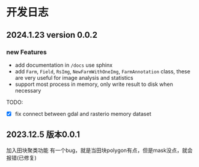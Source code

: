 # 开发日志


## 2024.1.23 version 0.0.2

### new Features
- add documentation in `/docs` use sphinx
- add `Farm`, `Field`, `RsImg`, `NewFarmWithOneImg`, `FarmAnnotation` class, these are
very useful for image analysis and statistics
- support most process in memory, only write result to disk when necessary

TODO:
- [x] fix connect between gdal and rasterio memory dataset
## 2023.12.5 版本0.0.1

加入田块聚类功能
有一个bug，就是当田块polygon有点，但是mask没点，就会报错(已修复)
